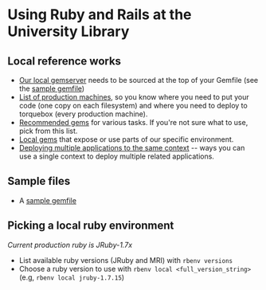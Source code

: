 # Using Ruby and Rails at the University Library

## Local reference works

* [Our local gemserver](http://gems.www.lib.umich.edu/) needs to be sourced at the top of your Gemfile (see the [sample gemfile](samples/sample_gemfile.md))
* [List of production machines](list_of_production_machines.md), so you know where you need to put your code (one copy on each filesystem) and where you need to deploy to torquebox (every production machine).
* [Recommended gems](recommended_gems.md) for various tasks. If you're not sure what to use, pick from this list.
* [Local gems](local_gems.md) that expose or use parts of our specific environment.
* [Deploying multiple applications to the same context](multi_deploy.md) -- ways you can use a single context to deploy multiple related applications.

## Sample files

* A [sample gemfile](samples/sample_gemfile.md)

## Picking a local ruby environment

*Current production ruby is JRuby-1.7x*

* List available ruby versions (JRuby and MRI) with `rbenv versions`
* Choose a ruby version to use with `rbenv local <full_version_string>` (e.g, `rbenv local jruby-1.7.15`)
